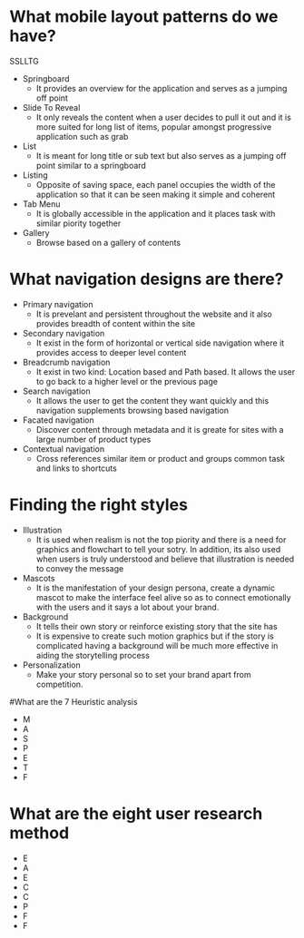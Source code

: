 # What mobile layout patterns do we have?
SSLLTG
* Springboard
  - It provides an overview for the application and serves as a jumping off point 
* Slide To Reveal
  - It only reveals the content when a user decides to pull it out and it is more suited for long list of items, popular amongst progressive application such as grab 
* List
  - It is meant for long title or sub text but also serves as a jumping off point similar to a springboard
* Listing
  - Opposite of saving space, each panel occupies the width of the application so that it can be seen making it simple and coherent
* Tab Menu
  - It is globally accessible in the application and it places task with similar piority together
* Gallery
  - Browse based on a gallery of contents

# What navigation designs are there?
* Primary navigation
  - It is prevelant and persistent throughout the website and it also provides breadth of content within the site
* Secondary navigation
  - It exist in the form of horizontal or vertical side navigation where it provides access to deeper level content
* Breadcrumb navigation
  - It exist in two kind: Location based and Path based. It allows the user to go back to a higher level or the previous page
* Search navigation
  - It allows the user to get the content they want quickly and this navigation supplements browsing based navigation
* Facated navigation
  - Discover content through metadata and it is greate for sites with a large number of product types
* Contextual navigation
  - Cross references similar item or product and groups common task and links to shortcuts

# Finding the right styles
* Illustration
  * It is used when realism is not the top piority and there is a need for graphics and flowchart to tell your sotry. In addition, its also used when users is truly understood and believe that illustration is needed to convey the message
* Mascots
  * It is the manifestation of your design persona, create a dynamic mascot to make the interface feel alive so as to connect emotionally with the users and it says a lot about your brand.
* Background
  * It tells their own story or reinforce existing story that the site has
  * It is expensive to create such motion graphics but if the story is complicated having a background will be much more effective in aiding the storytelling process
* Personalization
  * Make your story personal so to set your brand apart from competition.

#What are the 7 Heuristic analysis
* M
* A
* S
* P
* E 
* T
* F

# What are the eight user research method
* E
* A 
* E
* C
* C 
* P
* F
* F
